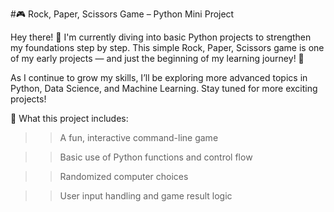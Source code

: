 #🎮 Rock, Paper, Scissors Game – Python Mini Project

Hey there! 👋
I'm currently diving into basic Python projects to strengthen my foundations step by step. This simple Rock, Paper, Scissors game is one of my early projects — and just the beginning of my learning journey! 🚀

As I continue to grow my skills, I’ll be exploring more advanced topics in Python, Data Science, and Machine Learning. Stay tuned for more exciting projects!

🔧 What this project includes:

>> A fun, interactive command-line game

>> Basic use of Python functions and control flow

>> Randomized computer choices

>> User input handling and game result logic

